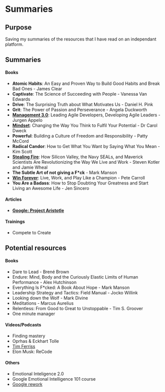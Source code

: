 # Summaries

## Purpose
Saving my summaries of the resources that I have read on an independant platform.

## Summaries

#### Books
* __Atomic Habits__: An Easy and Proven Way to Build Good Habits and Break Bad Ones - James Clear
* __Captivate__: The Science of Succeeding with People - Vanessa Van Edwards
* __Drive__: The Surprising Truth about What Motivates Us - Daniel H. Pink
* __Grit__: The Power of Passion and Perseverance - Angela Duckworth
* [__Management 3.0__](/books/management30.md): Leading Agile Developers, Developing Agile Leaders - Jurgen Appelo
* [__Mindset__](/books/mindset.md): Changing the Way You Think to Fulfil Your Potential - Dr Carol Dweck
* __Powerful__: Building a Culture of Freedom and Responsibility - Patty McCord
* __Radical Candor__: How to Get What You Want by Saying What You Mean - Kim Scott
* [__Stealing Fire__](/books/stealing_fire.md): How Silicon Valley, the Navy SEALs, and Maverick Scientists Are Revolutionizing the Way We Live and Work - Steven Kotler and Jamie Wheal
* __The Subtle Art of not giving a F*ck__ - Mark Manson
* [__Win Forever__](/books/win_forever.md): Live, Work, and Play Like a Champion - Pete Carroll
* __You Are a Badass__: How to Stop Doubting Your Greatness and Start Living an Awesome Life - Jen Sincero

#### Articles
* [__Google: Project Aristotle__](/articles/project-aristotle.md)

#### Trainings

- Compete to Create

## Potential resources


#### Books

- Dare to Lead - Brené Brown
- Endure: Mind, Body and the Curiously Elastic Limits of Human Performance - Alex Hutchinson
- Everything Is F*cked: A Book About Hope - Mark Manson
- Leadership Strategy and Tactics: Field Manual - Jocko Willink
- Looking down the Wolf - Mark Divine
- Meditations - Marcus Aurelius
- Relentless: From Good to Great to Unstoppable - Tim S. Groover
- One minute manager

#### Videos/Podcasts
- Finding mastery
- Oprhas & Eckhart Tolle
- [Tim Ferriss](https://tim.blog/)
- Elon Musk: ReCode
  
#### Others
- Emotional Inteligence 2.0
- Google Emotional Intelligence 101 course
- [Google rework](https://rework.withgoogle.com/guides/understanding-team-effectiveness/steps/introduction/)